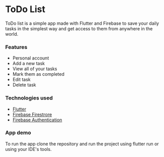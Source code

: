 # ToDo List

ToDo list is a simple app made with Flutter and Firebase to save your daily tasks in the simplest way and get access to them from anywhere in the world.

### Features
* Personal account
* Add a new task
* View all of your tasks
* Mark them as completed
* Edit task
* Delete task

### Technologies used
* [Flutter](https://flutter.dev)
* [Firebase Firestrore](https://pub.dev/packages/cloud_firestore)
* [Firebase Authentication](https://pub.dev/packages/firebase_auth)

### App demo
To run the app clone the repository and run the project using flutter run or using your IDE's tools.
